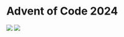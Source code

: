Advent of Code 2024
===================

![](https://img.shields.io/badge/stars%20⭐-10-yellow) ![](https://img.shields.io/badge/days%20completed-5-red)